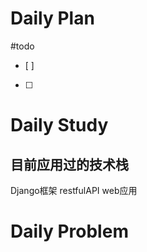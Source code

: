 # Daily Plan
#todo
- [ ] 
- [ ] 
# Daily Study
## 目前应用过的技术栈
Django框架
restfulAPI
web应用
# Daily Problem